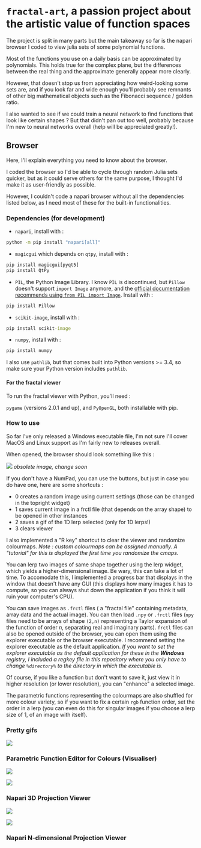 
# `fractal-art`, a passion project about the artistic value of function spaces

The project is split in many parts but the main takeaway so far is the napari browser I coded to view julia sets of some polynomial functions.

Most of the functions you use on a daily basis can be approximated by polynomials. This holds true for the complex plane, but the differences between the real thing and the approximate generally appear more clearly.

However, that doesn't stop us from appreciating how weird-looking some sets are, and if you look far and wide enough you'll probably see remnants of other big mathematical objects such as the Fibonacci sequence / golden ratio.

I also wanted to see if we could train a neural network to find functions that look like certain shapes ? But that didn't pan out too well, probably because I'm new to neural networks overall (help will be appreciated greatly!).

## Browser

Here, I'll explain everything you need to know about the browser.

I coded the browser so I'd be able to cycle through random Julia sets quicker, but as it could serve others for the same purpose, I thought I'd make it as user-friendly as possible.

However, I couldn't code a napari browser without all the dependencies listed below, as I need most of these for the built-in functionalities.

### Dependencies (for development)

- `napari`, install with :
```bat
python -m pip install "napari[all]"
```
- `magicgui` which depends on `qtpy`, install with :
```bat
pip install magicgui[pyqt5]
pip install QtPy
```
- `PIL`, the Python Image Library. I know `PIL` is discontinued, but `Pillow` doesn't support `import Image` anymore, and the [official documentation recommends using `from PIL import Image`](https://pillow.readthedocs.io/en/stable/installation.html#warnings). Install with :
```bat
pip install Pillow
```
- `scikit-image`, install with :
```bat
pip install scikit-image
```
- `numpy`, install with : 
```bat
pip install numpy
```
I also use `pathlib`, but that comes built into Python versions >= 3.4, so make sure your Python version includes `pathlib`.

#### For the fractal viewer 

To run the fractal viewer with Python, you'll need : 

`pygame` (versions 2.0.1 and up), and `PyOpenGL`, both installable with pip.


### How to use

So far I've only released a Windows executable file, I'm not sure I'll cover MacOS and Linux support as I'm fairly new to releases overall.

When opened, the browser should look something like this :

![](https://github.com/ChrisMzz/fractal-art/blob/main/readme_dump/test_viewer.PNG)
*obsolete image, change soon*

If you don't have a NumPad, you can use the buttons, but just in case you do have one, here are some shortcuts : 
 - 0 creates a random image using current settings (those can be changed in the topright widget)
 - 1 saves current image in a frctl file (that depends on the array shape) to be opened in other instances
 - 2 saves a gif of the 1D lerp selected (only for 1D lerps!)
 - 3 clears viewer

I also implemented a "R key" shortcut to clear the viewer and randomize colourmaps.
*Note : custom colourmaps can be assigned manually. A "tutorial" for this is displayed the first time you randomize the cmaps.*

You can lerp two images of same shape together using the lerp widget, which yields a higher-dimensional image. Be wary, this can take a lot of time. To accomodate this, I implemented a progress bar that displays in the window that doesn't have any GUI (this displays how many images it has to compute, so you can always shut down the application if you think it will ruin your computer's CPU).

You can save images as `.frctl` files ( a "fractal file" containing metadata, array data and the actual image).
You can then load `.npy` or `.frctl` files (`npy` files need to be arrays of shape `(2,n)` representing a Taylor expansion of the function of order $n$, separating real and imaginary parts).
`frctl` files can also be opened outside of the browser, you can open them using the explorer executable or the browser executable. I recommend setting the explorer executable as the default application.
*If you want to set the explorer executable as the default application for these in the **Windows** registry, I included a regkey file in this repository where you only have to change `%directory%` to the directory in which the executable is.*

Of course, if you like a function but don't want to save it, just view it in higher resolution (or lower resolution), you can "enhance" a selected image.

The parametric functions representing the colourmaps are also shuffled for more colour variety, so if you want to fix a certain `rgb` function order, set the order in a lerp (you can even do this for singular images if you choose a lerp size of 1, of an image with itself).


### Pretty gifs

![](https://github.com/ChrisMzz/fractal-art/blob/main/browser/dump/gifs/giftesting.gif)


### Parametric Function Editor for Colours (Visualiser)

![](https://github.com/ChrisMzz/fractal-art/blob/main/readme_dump/default_params.png)

![](https://github.com/ChrisMzz/fractal-art/blob/main/readme_dump/example_params.png)

### Napari 3D Projection Viewer

![](https://github.com/ChrisMzz/fractal-art/blob/main/readme_dump/3D_view_1.PNG)

![](https://github.com/ChrisMzz/fractal-art/blob/main/readme_dump/galaxystack.gif)

### Napari N-dimensional Projection Viewer



